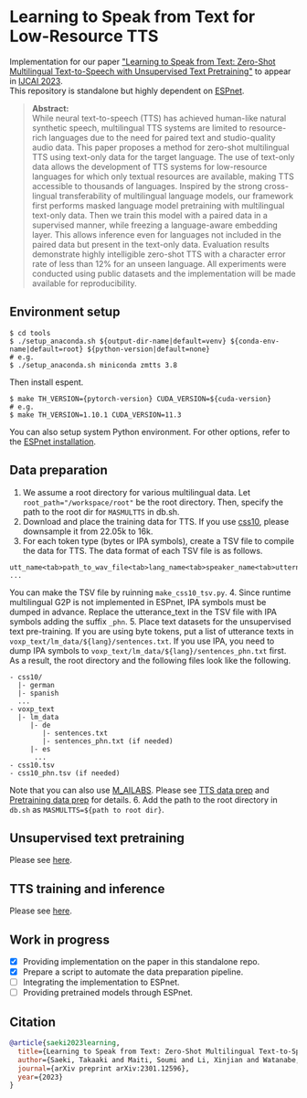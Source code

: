 # Learning to Speak from Text for Low-Resource TTS

Implementation for our paper ["Learning to Speak from Text: Zero-Shot Multilingual Text-to-Speech with Unsupervised Text Pretraining"](https://arxiv.org/abs/2301.12596) to appear in [IJCAI 2023](https://ijcai-23.org/).  
This repository is standalone but highly dependent on [ESPnet](https://github.com/espnet/espnet).

>**Abstract:**<br>
While neural text-to-speech (TTS) has achieved human-like natural synthetic speech, multilingual TTS systems are limited to resource-rich languages due to the need for paired text and studio-quality audio data. This paper proposes a method for zero-shot multilingual TTS using text-only data for the target language. The use of text-only data allows the development of TTS systems for low-resource languages for which only textual resources are available, making TTS accessible to thousands of languages. Inspired by the strong cross-lingual transferability of multilingual language models, our framework first performs masked language model pretraining with multilingual text-only data. Then we train this model with a paired data in a supervised manner, while freezing a language-aware embedding layer. This allows inference even for languages not included in the paired data but present in the text-only data. Evaluation results demonstrate highly intelligible zero-shot TTS with a character error rate of less than 12% for an unseen language. All experiments were conducted using public datasets and the implementation will be made available for reproducibility.

## Environment setup
```shell
$ cd tools
$ ./setup_anaconda.sh ${output-dir-name|default=venv} ${conda-env-name|default=root} ${python-version|default=none}
# e.g.
$ ./setup_anaconda.sh miniconda zmtts 3.8
```
Then install espent.
```shell
$ make TH_VERSION={pytorch-version} CUDA_VERSION=${cuda-version}
# e.g.
$ make TH_VERSION=1.10.1 CUDA_VERSION=11.3
```
You can also setup system Python environment.
For other options, refer to the [ESPnet installation](https://espnet.github.io/espnet/installation.html).

## Data preparation
1. We assume a root directory for various multilingual data. Let `root_path="/workspace/root"` be the root directory. Then, specify the path to the root dir for `MASMULTTS` in db.sh.
2. Download and place the training data for TTS. If you use [css10](https://github.com/Kyubyong/css10), please downsample it from 22.05k to 16k.
3. For each token type (bytes or IPA symbols), create a TSV file to compile the data for TTS. The data format of each TSV file is as follows.
```
utt_name<tab>path_to_wav_file<tab>lang_name<tab>speaker_name<tab>utternace_text
...
```
You can make the TSV file by ruinning `make_css10_tsv.py`.
4. Since runtime multilingual G2P is not implemented in ESPnet, IPA symbols must be dumped in advance. Replace the utterance_text in the TSV file with IPA symbols adding the suffix `_phn`.
5. Place text datasets for the unsupervised text pre-training. If you are using byte tokens, put a list of utterance texts in `voxp_text/lm_data/${lang}/sentences.txt`. If you use IPA, you need to dump IPA symbols to `voxp_text/lm_data/${lang}/sentences_phn.txt` first.
As a result, the root directory and the following files look like the following.
```
- css10/
  |- german
  |- spanish
  ...
- voxp_text
  |- lm_data
     |- de
        |- sentences.txt
        |- sentences_phn.txt (if needed)
     |- es
      ...
- css10.tsv
- css10_phn.tsv (if needed)
```
Note that you can also use [M_AILABS](https://www.caito.de/2019/01/03/the-m-ailabs-speech-dataset/).
Please see [TTS data prep](https://github.com/Takaaki-Saeki/zm-text-tts/blob/master/egs2/masmultts/tts1/local/data_prep.py) and [Pretraining data prep](https://github.com/Takaaki-Saeki/zm-text-tts/blob/master/egs2/masmultts/tts_pretrain_1/local/data_prep.py) for details.
6. Add the path to the root directory in `db.sh` as `MASMULTTS=${path to root dir}`. 

## Unsupervised text pretraining
Please see [here](https://github.com/Takaaki-Saeki/zm-text-tts/blob/master/egs2/masmultts/tts_pretrain_1/README.md).

## TTS training and inference
Please see [here](https://github.com/Takaaki-Saeki/zm-text-tts/blob/master/egs2/masmultts/tts1/README.md).

## Work in progress
- [x] Providing implementation on the paper in this standalone repo.
- [x] Prepare a script to automate the data preparation pipeline.
- [ ] Integrating the implementation to ESPnet.
- [ ] Providing pretrained models through ESPnet.

## Citation
```bibtex
@article{saeki2023learning,
  title={Learning to Speak from Text: Zero-Shot Multilingual Text-to-Speech with Unsupervised Text Pretraining},
  author={Saeki, Takaaki and Maiti, Soumi and Li, Xinjian and Watanabe, Shinji and Takamichi, Shinnosuke and Saruwatari, Hiroshi},
  journal={arXiv preprint arXiv:2301.12596},
  year={2023}
}
```

